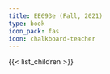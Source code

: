 ```yaml
---
title: EE693e (Fall, 2021)
type: book
icon_pack: fas
icon: chalkboard-teacher
---
```


{{< list_children >}}
